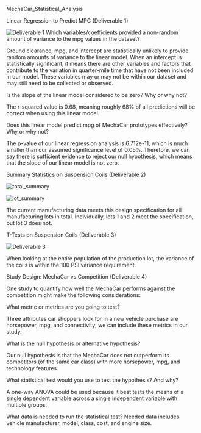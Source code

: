 MechaCar_Statistical_Analysis

Linear Regression to Predict MPG (Deliverable 1)

![Deliverable 1](https://user-images.githubusercontent.com/100803302/173189718-96203467-71d1-43b4-9373-e8ad10b88f33.png)
Which variables/coefficients provided a non-random amount of variance to the mpg values in the dataset?

Ground clearance, mpg, and intercept are statistically unlikely to provide random amounts of variance to the linear model. When an intercept is statistically significant, it means there are other variables and factors that contribute to the variation in quarter-mile time that have not been included in our model. These variables may or may not be within our dataset and may still need to be collected or observed.

Is the slope of the linear model considered to be zero? Why or why not?

The r-squared value is 0.68, meaning roughly 68% of all predictions will be correct when using this linear model. 

Does this linear model predict mpg of MechaCar prototypes effectively? Why or why not?

The p-value of our linear regression analysis is 6.712e-11, which is much smaller than our assumed significance level of 0.05%. Therefore, we can say there is sufficient evidence to reject our null hypothesis, which means that the slope of our linear model is not zero.

Summary Statistics on Suspension Coils (Deliverable 2)

![total_summary](https://user-images.githubusercontent.com/100803302/173189821-aa123613-d58a-4930-b634-ecc018683bd9.png)

![lot_summary](https://user-images.githubusercontent.com/100803302/173189825-dadafac4-15e0-4301-b710-6da027f47fb2.png)

The current manufacturing data meets this design specification for all manufacturing lots in total. Individually, lots 1 and 2 meet the specification, but lot 3 does not.

T-Tests on Suspension Coils (Deliverable 3)

![Deliverable 3](https://user-images.githubusercontent.com/100803302/173207453-9f39dc95-fb4f-4f35-911d-f578534faa06.png)

When looking at the entire population of the production lot, the variance of the coils is within the 100 PSI variance requirement.

Study Design: MechaCar vs Competition (Deliverable 4)

One study to quantify how well the MechaCar performs against the competition might make the following considerations:

What metric or metrics are you going to test?  

Three attributes car shoppers look for in a new vehicle purchase are horsepower, mpg, and connectivity; we can include these metrics in our study.

What is the null hypothesis or alternative hypothesis? 

Our null hypothesis is that the MechaCar does not outperform its competitors (of the same car class) with more horsepower, mpg, and technology features.

What statistical test would you use to test the hypothesis? And why?  

A one-way ANOVA could be used because it best tests the means of a single dependent variable across a single independent variable with multiple groups. 

What data is needed to run the statistical test?  Needed data includes vehicle manufacturer, model, class, cost, and engine size.

